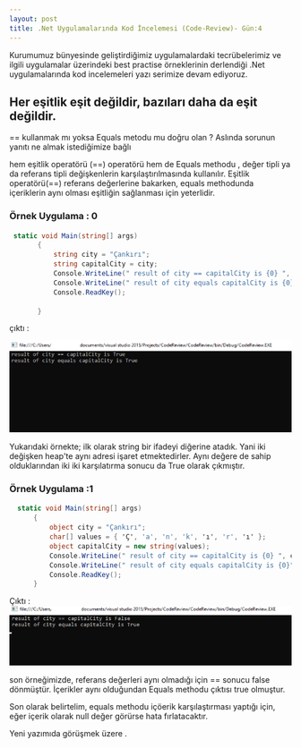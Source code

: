 ```yaml
---
layout: post
title: .Net Uygulamalarında Kod İncelemesi (Code-Review)- Gün:4
--- 
```


 Kurumumuz bünyesinde geliştirdiğimiz uygulamalardaki tecrübelerimiz ve ilgili uygulamalar üzerindeki best practise örneklerinin derlendiği .Net uygulamalarında  kod incelemeleri yazı serimize devam ediyoruz.  
 
 ## Her eşitlik eşit değildir, bazıları daha da eşit değildir. ##   
 
 ==  kullanmak mı  yoksa Equals metodu mu doğru olan ? Aslında sorunun yanıtı ne almak istediğimize bağlı   
 
 hem eşitlik operatörü (==) operatörü hem de Equals methodu , değer tipli ya da referans tipli değişkenlerin karşılaştırılmasında kullanılır.
 Eşitlik operatörü(==) referans değerlerine bakarken, equals methodunda içeriklerin aynı olması eşitliğin sağlanması için yeterlidir.  
 
 ### Örnek Uygulama : 0 ###
 
 ``` c#
  static void Main(string[] args)
        {
            string city = "Çankırı";
            string capitalCity = city;
            Console.WriteLine(" result of city == capitalCity is {0} ", city == capitalCity);
            Console.WriteLine(" result of city equals capitalCity is {0}", city.Equals(capitalCity));
            Console.ReadKey();
        
        }

 
 ``` 
 
 çıktı :  
 
 ![qeuals](/images/equals1.png)
  
  Yukarıdaki örnekte; ilk olarak string bir ifadeyi diğerine atadık. Yani iki değişken heap'te aynı adresi işaret etmektedirler. Aynı değere de sahip olduklarından iki iki karşılatırma sonucu da True olarak çıkmıştır.   
  
  ### Örnek Uygulama :1 ###
  ``` c#
    static void Main(string[] args)
        {
            object city = "Çankırı";
            char[] values = { 'Ç', 'a', 'n', 'k', 'ı', 'r', 'ı' };
            object capitalCity = new string(values);
            Console.WriteLine(" result of city == capitalCity is {0} ", city == capitalCity);
            Console.WriteLine(" result of city equals capitalCity is {0}", city.Equals(capitalCity));
            Console.ReadKey();
        }
  
  ```
  Çıktı : 
  ![equals](/images/equals2.png)  
  
  
  son örneğimizde, referans değerleri aynı olmadığı için == sonucu false dönmüştür. İçerikler aynı olduğundan Equals methodu çıktısı true olmuştur.  
  
  Son olarak belirtelim, equals methodu içöerik karşılaştırması yaptığı için, eğer içerik olarak null değer görürse hata fırlatacaktır.  
  
  
  Yeni yazımıda görüşmek üzere . 
  
  
  
  
  
